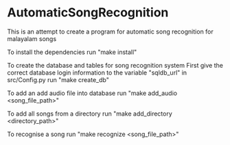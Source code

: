# AutomaticSongRecognition

This is an attempt to create a program for automatic song recognition for malayalam songs

To install the dependencies
	run "make install"

To create the database and tables for song recognition system
    First give the correct database login information to the variable "sqldb_url" in src/Config.py
    run "make create_db"

To add an add audio file into database
	run "make add_audio <song_file_path>"

To add all songs from a directory
    run "make add_directory <directory_path>"

To recognise a song
    run "make recognize <song_file_path>"
